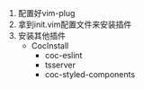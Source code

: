 1. 配置好vim-plug
2. 拿到init.vim配置文件来安装插件
3. 安装其他插件
   * CocInstall
     * coc-eslint
     * tsserver
     * coc-styled-components
